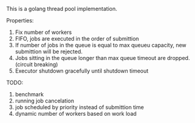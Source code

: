This is a golang thread pool implementation.

Properties:

1. Fix number of workers
2. FIFO, jobs are executed in the order of submittion
3. If number of jobs in the queue is equal to max queueu capacity, new submittion will be rejected.
4. Jobs sitting in the queue longer than max queue timeout are dropped. (circuit breaking)
5. Executor shutdown gracefully until shutdown timeout

TODO:
1. benchmark
2. running job cancelation
3. job scheduled by priority instead of submittion time
4. dynamic number of workers based on work load
